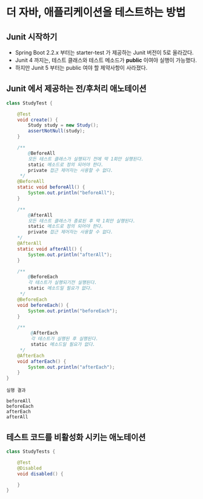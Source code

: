 # 더 자바, 애플리케이션을 테스트하는 방법

## Junit 시작하기
- Spring Boot 2.2.x 부터는 starter-test 가 제공하는 Junit 버전이 5로 올라갔다.
- Junit 4 까지는, 테스트 클래스와 테스트 메소드가 **public** 이여야 실행이 가능했다.
- 하지만 Junit 5 부터는 public 여야 할 제약사항이 사라졌다.

## Junit 에서 제공하는 전/후처리 애노테이션

```java
class StudyTest {

    @Test
    void create() {
        Study study = new Study();
        assertNotNull(study);
    }

    /**
        @BeforeAll
        모든 테스트 클래스가 실행되기 전에 딱 1회만 실행된다.
        static 메소드로 정의 되어야 한다.
        private 접근 제어자는 사용할 수 없다.
     */
    @BeforeAll
    static void beforeAll() {
        System.out.println("beforeAll");
    }

    /**
        @AfterAll
        모든 테스트 클래스가 종료된 후 딱 1회만 실행된다.
        static 메소드로 정의 되어야 한다.
        private 접근 제어자는 사용할 수 없다.
    */
    @AfterAll
    static void afterAll() {
        System.out.println("afterAll");
    }

    /**
        @BeforeEach
        각 테스트가 실행되기전 실행된다.
        static 메소드일 필요가 없다.
     */
    @BeforeEach
    void beforeEach() {
        System.out.println("beforeEach");
    }

    /**
         @AfterEach
         각 테스트가 실행된 후 실행된다.
         static 메소드일 필요가 없다.
     */
    @AfterEach
    void afterEach() {
        System.out.println("afterEach");
    }
}
```

`실행 결과`

```text
beforeAll
beforeEach
afterEach
afterAll
```

## 테스트 코드를 비활성화 시키는 애노테이션

```java
class StudyTests {

    @Test
    @Disabled
    void disabled() {

    }
}
```